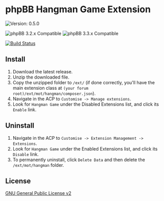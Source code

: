 # phpBB Hangman Game Extension

![Version: 0.5.0](https://img.shields.io/badge/Version-0.5.0-green)  
  
![phpBB 3.2.x Compatible](https://img.shields.io/badge/phpBB-3.2.x%20Compatible-009BDF)
![phpBB 3.3.x Compatible](https://img.shields.io/badge/phpBB-3.3.x%20Compatible-009BDF)  

[![Build Status](https://github.com/Mike-on-Tour/hangman/workflows/Tests/badge.svg)](https://github.com/Mike-on-Tour/hangman/actions)

## Install

1. Download the latest release.
2. Unzip the downloaded file.
3. Copy the unzipped folder to `/ext/` (if done correctly, you'll have the main extension class at `(your forum root)/ext/mot/hangman/composer.json`).
4. Navigate in the ACP to `Customise -> Manage extensions`.
5. Look for `Hangman Game` under the Disabled Extensions list, and click its `Enable` link.

## Uninstall

1. Navigate in the ACP to `Customise -> Extension Management -> Extensions`.
2. Look for `Hangman Game` under the Enabled Extensions list, and click its `Disable` link.
3. To permanently uninstall, click `Delete Data` and then delete the `/ext/mot/hangman` folder.

## License
[GNU General Public License v2](http://opensource.org/licenses/GPL-2.0)
